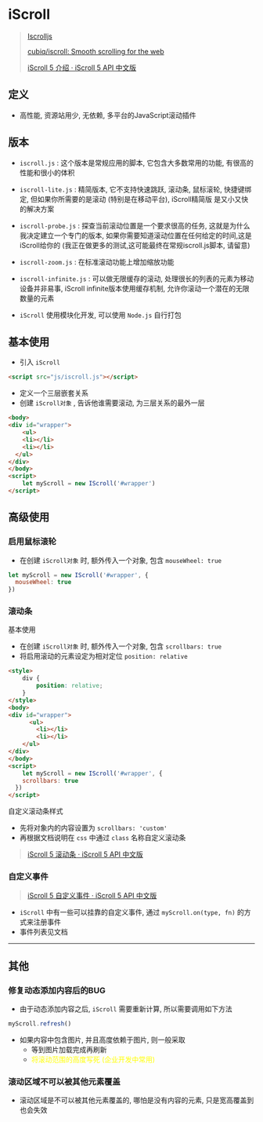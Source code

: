 # iScroll



> [Iscrolljs](https://iscrolljs.com/)
>
> [cubiq/iscroll: Smooth scrolling for the web](https://github.com/cubiq/iscroll)
>
> [iScroll 5 介绍 · iScroll 5 API 中文版](http://caibaojian.com/iscroll-5/)



## 定义

- 高性能, 资源站用少, 无依赖, 多平台的JavaScript滚动插件



## 版本

- `iscroll.js` : 这个版本是常规应用的脚本, 它包含大多数常用的功能, 有很高的性能和很小的体积
- `iscroll-lite.js` : 精简版本, 它不支持快速跳跃, 滚动条, 鼠标滚轮, 快捷键绑定, 但如果你所需要的是滚动 (特别是在移动平台), iScroll精简版 是又小又快的解决方案
- `iscroll-probe.js` : 探查当前滚动位置是一个要求很高的任务, 这就是为什么我决定建立一个专门的版本, 如果你需要知道滚动位置在任何给定的时间,这是iScroll给你的 (我正在做更多的测试,这可能最终在常规iscroll.js脚本, 请留意)
- `iscroll-zoom.js` : 在标准滚动功能上增加缩放功能
- `iscroll-infinite.js` : 可以做无限缓存的滚动, 处理很长的列表的元素为移动设备并非易事, iScroll infinite版本使用缓存机制, 允许你滚动一个潜在的无限数量的元素

- `iScroll` 使用模块化开发, 可以使用 `Node.js` 自行打包



## 基本使用

- 引入 `iScroll`

```html
<script src="js/iscroll.js"></script>
```

- 定义一个三层嵌套关系
- 创建 `iScroll对象` , 告诉他谁需要滚动, 为三层关系的最外一层

```html
<body>
<div id="wrapper">
	<ul>
    <li></li>
    <li></li>
  </ul>
</div>
</body>
<script>
	let myScroll = new IScroll('#wrapper')
</script>
```



## 高级使用



### 启用鼠标滚轮

- 在创建 `iScroll对象` 时, 额外传入一个对象, 包含 `mouseWheel: true`

```js
let myScroll = new IScroll('#wrapper', {
  mouseWheel: true
})
```



### 滚动条

基本使用

- 在创建 `iScroll对象` 时, 额外传入一个对象, 包含 `scrollbars: true`
- 将启用滚动的元素设定为相对定位 `position: relative`

```html
<style>
    div {
        position: relative;
    }
</style>
<body>
<div id="wrapper">
	  <ul>
        <li></li>
        <li></li>
    </ul>
</div>
</body>
<script>
	let myScroll = new IScroll('#wrapper', {
    scrollbars: true
  })
</script>
```

自定义滚动条样式

- 先将对象内的内容设置为 `scrollbars: 'custom'`
- 再根据文档说明在 `css` 中通过 `class` 名称自定义滚动条

> [iScroll 5 滚动条 · iScroll 5 API 中文版](http://caibaojian.com/iscroll-5/scrollers.html)



### 自定义事件

> [iScroll 5 自定义事件 · iScroll 5 API 中文版](http://caibaojian.com/iscroll-5/customevents.html)

- `iScroll` 中有一些可以挂靠的自定义事件, 通过 `myScroll.on(type, fn)` 的方式来注册事件
- 事件列表见文档

---

## 其他



### 修复动态添加内容后的BUG

- 由于动态添加内容之后, `iScroll` 需要重新计算, 所以需要调用如下方法

```js
myScroll.refresh()
```

- 如果内容中包含图片, 并且高度依赖于图片, 则一般采取
    - 等到图片加载完成再刷新
    - <span style="color: yellow;">将滚动范围的高度写死 (企业开发中常用)</span>



### 滚动区域不可以被其他元素覆盖

- 滚动区域是不可以被其他元素覆盖的, 哪怕是没有内容的元素, 只是宽高覆盖到也会失效
